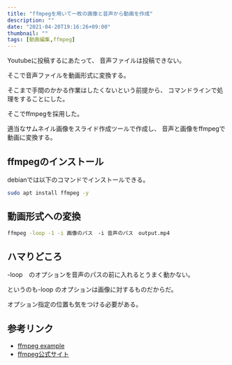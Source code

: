 ```yaml
---
title: "ffmpegを用いて一枚の画像と音声から動画を作成"
description: ""
date: "2021-04-20T19:16:26+09:00"
thumbnail: ""
tags: [動画編集,ffmpeg]
---
```



Youtubeに投稿するにあたって、
音声ファイルは投稿できない。

そこで音声ファイルを動画形式に変換する。

そこまで手間のかかる作業はしたくないという前提から、
コマンドラインで処理をすることにした。

そこでffmpegを採用した。

適当なサムネイル画像をスライド作成ツールで作成し、
音声と画像をffmpegで動画に変換する。

## ffmpegのインストール
debianでは以下のコマンドでインストールできる。

```sh
sudo apt install ffmpeg -y
```

## 動画形式への変換
```sh
ffmpeg -loop -1 -i 画像のパス　-i 音声のパス　output.mp4
```

## ハマりどころ
-loop　のオプションを音声のパスの前に入れるとうまく動かない。

というのも-loop のオプションは画像に対するものだからだ。

オプション指定の位置も気をつける必要がある。

## 参考リンク
- [ffmpeg example](https://video.stackexchange.com/questions/12905/repeat-loop-input-video-with-ffmpeg)
- [ffmpeg公式サイト](https://ffmpeg.org/)